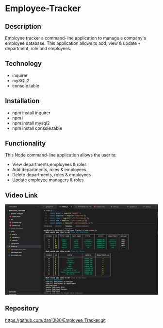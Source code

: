 # Employee-Tracker

## Description
Employee tracker a command-line application to manage a company's employee database. This application allows to add, view & update - department, role and employees.

## Technology
* inquirer
* mySQL2
* console.table

## Installation
* npm install inquirer
* npm i
* npm install mysql2
* npm install console.table

## Functionality

This Node command-line application allows the user to:

  * View departments,employees & roles 
  * Add departments, roles & employees
  * Delete departments, roles & employees
  * Update employee managers & roles

## Video Link
[![Demo Video for Employee Tracker](./assets/Images/img1.png)](./assets/Images/video.mov)

## Repository
https://github.com/dan13l80/Employee_Tracker.git